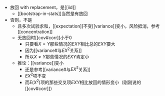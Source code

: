 - 放回 with replacement，是[[iid]]
  - [[bootstrap-in-stats]]当然是有放回
- 否则，不是
  - 且多次试验求和，[[expectation]]不变[[variance]]变小，风险抵消，参考[[concentration]]
  - 无放回时[[cov#corr]]小于0
    - 只要看$X=Y$那些情况的$EXY$相比总的$EXY$要大
    - 因为[[variance#与$EX^2$关系]]
    - 所以$X\ne Y$那些情况的$EXY$肯定小
  - 推论：[[variance]]变小
    - 还是参考[[variance#与$EX^2$关系]]
    - $EX^2$项不变
    - 而$E(X^2)$项的那些交叉项$EXY$相比放回的情形变小（刚刚说的[[cov#corr]]）